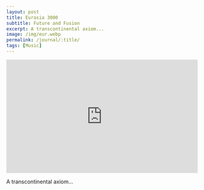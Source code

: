 ```yaml
---
layout: post
title: Eurasia 3000
subtitle: Future and Fusion
excerpt: A transcontinental axiom...
image: /img/eur.webp
permalink: /journal/:title/
tags: [Music]
---
```


<div class="padded">
<iframe width="100%" height="300" scrolling="no" frameborder="no" allow="autoplay" src="https://w.soundcloud.com/player/?url=https%3A//api.soundcloud.com/tracks/546801969&color=%23ff5500&auto_play=false&hide_related=false&show_comments=true&show_user=true&show_reposts=false&show_teaser=true&visual=true"></iframe>
</div>

A transcontinental axiom...
